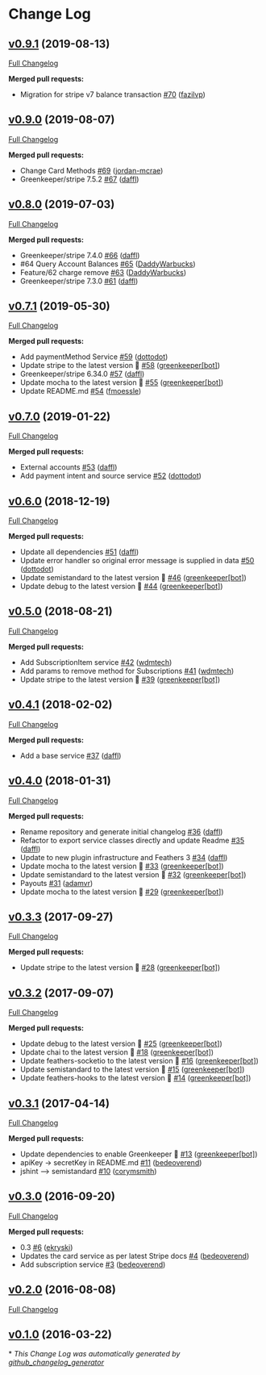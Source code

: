 # Change Log

## [v0.9.1](https://github.com/feathersjs-ecosystem/feathers-stripe/tree/v0.9.1) (2019-08-13)
[Full Changelog](https://github.com/feathersjs-ecosystem/feathers-stripe/compare/v0.9.0...v0.9.1)

**Merged pull requests:**

- Migration for stripe v7 balance transaction [\#70](https://github.com/feathersjs-ecosystem/feathers-stripe/pull/70) ([fazilvp](https://github.com/fazilvp))

## [v0.9.0](https://github.com/feathersjs-ecosystem/feathers-stripe/tree/v0.9.0) (2019-08-07)
[Full Changelog](https://github.com/feathersjs-ecosystem/feathers-stripe/compare/v0.8.0...v0.9.0)

**Merged pull requests:**

- Change Card Methods [\#69](https://github.com/feathersjs-ecosystem/feathers-stripe/pull/69) ([jordan-mcrae](https://github.com/jordan-mcrae))
- Greenkeeper/stripe 7.5.2 [\#67](https://github.com/feathersjs-ecosystem/feathers-stripe/pull/67) ([daffl](https://github.com/daffl))

## [v0.8.0](https://github.com/feathersjs-ecosystem/feathers-stripe/tree/v0.8.0) (2019-07-03)
[Full Changelog](https://github.com/feathersjs-ecosystem/feathers-stripe/compare/v0.7.1...v0.8.0)

**Merged pull requests:**

- Greenkeeper/stripe 7.4.0 [\#66](https://github.com/feathersjs-ecosystem/feathers-stripe/pull/66) ([daffl](https://github.com/daffl))
- \#64 Query Account Balances [\#65](https://github.com/feathersjs-ecosystem/feathers-stripe/pull/65) ([DaddyWarbucks](https://github.com/DaddyWarbucks))
- Feature/62 charge remove [\#63](https://github.com/feathersjs-ecosystem/feathers-stripe/pull/63) ([DaddyWarbucks](https://github.com/DaddyWarbucks))
- Greenkeeper/stripe 7.3.0 [\#61](https://github.com/feathersjs-ecosystem/feathers-stripe/pull/61) ([daffl](https://github.com/daffl))

## [v0.7.1](https://github.com/feathersjs-ecosystem/feathers-stripe/tree/v0.7.1) (2019-05-30)
[Full Changelog](https://github.com/feathersjs-ecosystem/feathers-stripe/compare/v0.7.0...v0.7.1)

**Merged pull requests:**

- Add paymentMethod Service [\#59](https://github.com/feathersjs-ecosystem/feathers-stripe/pull/59) ([dottodot](https://github.com/dottodot))
- Update stripe to the latest version 🚀 [\#58](https://github.com/feathersjs-ecosystem/feathers-stripe/pull/58) ([greenkeeper[bot]](https://github.com/apps/greenkeeper))
- Greenkeeper/stripe 6.34.0 [\#57](https://github.com/feathersjs-ecosystem/feathers-stripe/pull/57) ([daffl](https://github.com/daffl))
- Update mocha to the latest version 🚀 [\#55](https://github.com/feathersjs-ecosystem/feathers-stripe/pull/55) ([greenkeeper[bot]](https://github.com/apps/greenkeeper))
- Update README.md [\#54](https://github.com/feathersjs-ecosystem/feathers-stripe/pull/54) ([fmoessle](https://github.com/fmoessle))

## [v0.7.0](https://github.com/feathersjs-ecosystem/feathers-stripe/tree/v0.7.0) (2019-01-22)
[Full Changelog](https://github.com/feathersjs-ecosystem/feathers-stripe/compare/v0.6.0...v0.7.0)

**Merged pull requests:**

- External accounts [\#53](https://github.com/feathersjs-ecosystem/feathers-stripe/pull/53) ([daffl](https://github.com/daffl))
- Add payment intent and source service [\#52](https://github.com/feathersjs-ecosystem/feathers-stripe/pull/52) ([dottodot](https://github.com/dottodot))

## [v0.6.0](https://github.com/feathersjs-ecosystem/feathers-stripe/tree/v0.6.0) (2018-12-19)
[Full Changelog](https://github.com/feathersjs-ecosystem/feathers-stripe/compare/v0.5.0...v0.6.0)

**Merged pull requests:**

- Update all dependencies [\#51](https://github.com/feathersjs-ecosystem/feathers-stripe/pull/51) ([daffl](https://github.com/daffl))
- Update error handler so original error message is supplied in data [\#50](https://github.com/feathersjs-ecosystem/feathers-stripe/pull/50) ([dottodot](https://github.com/dottodot))
- Update semistandard to the latest version 🚀 [\#46](https://github.com/feathersjs-ecosystem/feathers-stripe/pull/46) ([greenkeeper[bot]](https://github.com/apps/greenkeeper))
- Update debug to the latest version 🚀 [\#44](https://github.com/feathersjs-ecosystem/feathers-stripe/pull/44) ([greenkeeper[bot]](https://github.com/apps/greenkeeper))

## [v0.5.0](https://github.com/feathersjs-ecosystem/feathers-stripe/tree/v0.5.0) (2018-08-21)
[Full Changelog](https://github.com/feathersjs-ecosystem/feathers-stripe/compare/v0.4.1...v0.5.0)

**Merged pull requests:**

- Add SubscriptionItem service [\#42](https://github.com/feathersjs-ecosystem/feathers-stripe/pull/42) ([wdmtech](https://github.com/wdmtech))
- Add params to remove method for Subscriptions [\#41](https://github.com/feathersjs-ecosystem/feathers-stripe/pull/41) ([wdmtech](https://github.com/wdmtech))
- Update stripe to the latest version 🚀 [\#39](https://github.com/feathersjs-ecosystem/feathers-stripe/pull/39) ([greenkeeper[bot]](https://github.com/apps/greenkeeper))

## [v0.4.1](https://github.com/feathersjs-ecosystem/feathers-stripe/tree/v0.4.1) (2018-02-02)
[Full Changelog](https://github.com/feathersjs-ecosystem/feathers-stripe/compare/v0.4.0...v0.4.1)

**Merged pull requests:**

- Add a base service [\#37](https://github.com/feathersjs-ecosystem/feathers-stripe/pull/37) ([daffl](https://github.com/daffl))

## [v0.4.0](https://github.com/feathersjs-ecosystem/feathers-stripe/tree/v0.4.0) (2018-01-31)
[Full Changelog](https://github.com/feathersjs-ecosystem/feathers-stripe/compare/v0.3.3...v0.4.0)

**Merged pull requests:**

- Rename repository and generate initial changelog [\#36](https://github.com/feathersjs-ecosystem/feathers-stripe/pull/36) ([daffl](https://github.com/daffl))
- Refactor to export service classes directly and update Readme [\#35](https://github.com/feathersjs-ecosystem/feathers-stripe/pull/35) ([daffl](https://github.com/daffl))
- Update to new plugin infrastructure and Feathers 3 [\#34](https://github.com/feathersjs-ecosystem/feathers-stripe/pull/34) ([daffl](https://github.com/daffl))
- Update mocha to the latest version 🚀 [\#33](https://github.com/feathersjs-ecosystem/feathers-stripe/pull/33) ([greenkeeper[bot]](https://github.com/apps/greenkeeper))
- Update semistandard to the latest version 🚀 [\#32](https://github.com/feathersjs-ecosystem/feathers-stripe/pull/32) ([greenkeeper[bot]](https://github.com/apps/greenkeeper))
- Payouts [\#31](https://github.com/feathersjs-ecosystem/feathers-stripe/pull/31) ([adamvr](https://github.com/adamvr))
- Update mocha to the latest version 🚀 [\#29](https://github.com/feathersjs-ecosystem/feathers-stripe/pull/29) ([greenkeeper[bot]](https://github.com/apps/greenkeeper))

## [v0.3.3](https://github.com/feathersjs-ecosystem/feathers-stripe/tree/v0.3.3) (2017-09-27)
[Full Changelog](https://github.com/feathersjs-ecosystem/feathers-stripe/compare/v0.3.2...v0.3.3)

**Merged pull requests:**

- Update stripe to the latest version 🚀 [\#28](https://github.com/feathersjs-ecosystem/feathers-stripe/pull/28) ([greenkeeper[bot]](https://github.com/apps/greenkeeper))

## [v0.3.2](https://github.com/feathersjs-ecosystem/feathers-stripe/tree/v0.3.2) (2017-09-07)
[Full Changelog](https://github.com/feathersjs-ecosystem/feathers-stripe/compare/v0.3.1...v0.3.2)

**Merged pull requests:**

- Update debug to the latest version 🚀 [\#25](https://github.com/feathersjs-ecosystem/feathers-stripe/pull/25) ([greenkeeper[bot]](https://github.com/apps/greenkeeper))
- Update chai to the latest version 🚀 [\#18](https://github.com/feathersjs-ecosystem/feathers-stripe/pull/18) ([greenkeeper[bot]](https://github.com/apps/greenkeeper))
- Update feathers-socketio to the latest version 🚀 [\#16](https://github.com/feathersjs-ecosystem/feathers-stripe/pull/16) ([greenkeeper[bot]](https://github.com/apps/greenkeeper))
- Update semistandard to the latest version 🚀 [\#15](https://github.com/feathersjs-ecosystem/feathers-stripe/pull/15) ([greenkeeper[bot]](https://github.com/apps/greenkeeper))
- Update feathers-hooks to the latest version 🚀 [\#14](https://github.com/feathersjs-ecosystem/feathers-stripe/pull/14) ([greenkeeper[bot]](https://github.com/apps/greenkeeper))

## [v0.3.1](https://github.com/feathersjs-ecosystem/feathers-stripe/tree/v0.3.1) (2017-04-14)
[Full Changelog](https://github.com/feathersjs-ecosystem/feathers-stripe/compare/v0.3.0...v0.3.1)

**Merged pull requests:**

- Update dependencies to enable Greenkeeper 🌴 [\#13](https://github.com/feathersjs-ecosystem/feathers-stripe/pull/13) ([greenkeeper[bot]](https://github.com/apps/greenkeeper))
- apiKey -\> secretKey in README.md [\#11](https://github.com/feathersjs-ecosystem/feathers-stripe/pull/11) ([bedeoverend](https://github.com/bedeoverend))
- jshint —\> semistandard [\#10](https://github.com/feathersjs-ecosystem/feathers-stripe/pull/10) ([corymsmith](https://github.com/corymsmith))

## [v0.3.0](https://github.com/feathersjs-ecosystem/feathers-stripe/tree/v0.3.0) (2016-09-20)
[Full Changelog](https://github.com/feathersjs-ecosystem/feathers-stripe/compare/v0.2.0...v0.3.0)

**Merged pull requests:**

- 0.3 [\#6](https://github.com/feathersjs-ecosystem/feathers-stripe/pull/6) ([ekryski](https://github.com/ekryski))
- Updates the card service as per latest Stripe docs [\#4](https://github.com/feathersjs-ecosystem/feathers-stripe/pull/4) ([bedeoverend](https://github.com/bedeoverend))
- Add subscription service [\#3](https://github.com/feathersjs-ecosystem/feathers-stripe/pull/3) ([bedeoverend](https://github.com/bedeoverend))

## [v0.2.0](https://github.com/feathersjs-ecosystem/feathers-stripe/tree/v0.2.0) (2016-08-08)
[Full Changelog](https://github.com/feathersjs-ecosystem/feathers-stripe/compare/v0.1.0...v0.2.0)

## [v0.1.0](https://github.com/feathersjs-ecosystem/feathers-stripe/tree/v0.1.0) (2016-03-22)


\* *This Change Log was automatically generated by [github_changelog_generator](https://github.com/skywinder/Github-Changelog-Generator)*